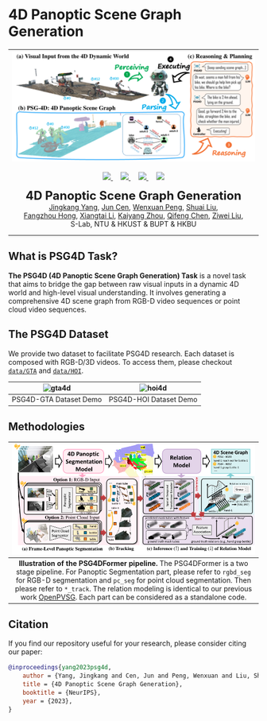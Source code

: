 # 4D Panoptic Scene Graph Generation
<p align="center">

| ![pvsg.jpg](assets/teaser.png) |
|:--:|

  <p align="center">
  <a href="https://arxiv.org/" target='_blank'>
    <img src="https://img.shields.io/badge/Paper-NeurIPS%202023-b31b1b?style=flat-square">
  </a>
  &nbsp;&nbsp;&nbsp;
  <a href="https://entuedu-my.sharepoint.com/:f:/g/personal/jingkang001_e_ntu_edu_sg/EpHpnXP-ta9Nu1wD6FwkDWAB0LxY8oE9VNqsgv6ln-i8QQ?e=fURefF" target='_blank'>
    <img src="https://img.shields.io/badge/Data-PSG4D-334b7f?style=flat-square">
  </a>
  &nbsp;&nbsp;&nbsp;
  <a href="https://entuedu-my.sharepoint.com/:f:/g/personal/jingkang001_e_ntu_edu_sg/EgvpTfCTMudLpxw-h0_BVdcBAHacUaAQD-u9OvkUlpaDBg?e=LXnqaX" target='_blank'>
    <img src="https://img.shields.io/badge/Data-QuickView-7de5f6?style=flat-square">
  </a>
  &nbsp;&nbsp;&nbsp;
  <a href="https://github.com/jingkang50/PSG4D" target='_blank'>
    <img src="https://hits.seeyoufarm.com/api/count/incr/badge.svg?url=https%3A%2F%2Fgithub.com%2Fjingkang50%2FPSG4D&count_bg=%23FFA500&title_bg=%23555555&icon=&icon_color=%23E7E7E7&title=visitors&edge_flat=true">
  </p>
  </a>
  <p align="center">
  <font size=5><strong>4D Panoptic Scene Graph Generation</strong></font>
    <br>
        <a href="https://jingkang50.github.io/">Jingkang Yang</a>,
        <a href="https://cen-jun.com/">Jun Cen</a>,
        <a href="https://lilydaytoy.github.io/">Wenxuan Peng</a>,
        <a href="https://github.com/choiszt">Shuai Liu</a>,<br>
        <a href="https://hongfz16.github.io/=">Fangzhou Hong</a>,
        <a href="https://lxtgh.github.io/">Xiangtai Li</a>,
        <a href="https://kaiyangzhou.github.io/">Kaiyang Zhou</a>,
        <a href="https://cqf.io/">Qifeng Chen</a>,
        <a href="https://liuziwei7.github.io/">Ziwei Liu</a>,
    <br>
  S-Lab, NTU & HKUST & BUPT & HKBU
  </p>
</p>

---
## What is PSG4D Task?
<strong>The PSG4D (4D Panoptic Scene Graph Generation) Task</strong> is a novel task that aims to bridge the gap between raw visual inputs in a dynamic 4D world and high-level visual understanding. It involves generating a comprehensive 4D scene graph from RGB-D video sequences or point cloud video sequences.

## The PSG4D Dataset

We provide two dataset to facilitate PSG4D research. Each dataset is composed with RGB-D/3D videos. To access them, please checkout [`data/GTA`](data/GTA) and [`data/HOI`](data/GTA).



| ![gta4d](https://github.com/Jingkang50/PSG4D/assets/17070708/ea42b6a7-aa7d-4128-9c34-35a014041354) |![hoi4d](https://github.com/Jingkang50/PSG4D/assets/17070708/6067b574-ba9e-4932-8a7f-1e48af6f4802)|
|:--:|:--:|
| PSG4D-GTA Dataset Demo | PSG4D-HOI Dataset Demo |



## Methodologies
| ![pvsg.jpg](assets/method.png) |
|:--:|
|<b>Illustration of the PSG4DFormer pipeline.</b> The PSG4DFormer is a two stage pipeline. For Panoptic Segmentation part, please refer to `rgbd_seg` for RGB-D segmentation and `pc_seg` for point cloud segmentation. Then please refer to `*_track`. The relation modeling is identical to our previous work [OpenPVSG](https://github.com/LilyDaytoy/OpenPVSG?tab=readme-ov-file#training-and-testing). Each part can be considered as a standalone code.|



## Citation
If you find our repository useful for your research, please consider citing our paper:
```bibtex
@inproceedings{yang2023psg4d,
    author = {Yang, Jingkang and Cen, Jun and Peng, Wenxuan and Liu, Shuai amd Hong, Fangzhou and Li, Xiangtai and Zhou, Kaiyang and Chen, Qifeng and Liu, Ziwei}
    title = {4D Panoptic Scene Graph Generation},
    booktitle = {NeurIPS},
    year = {2023},
}
```
